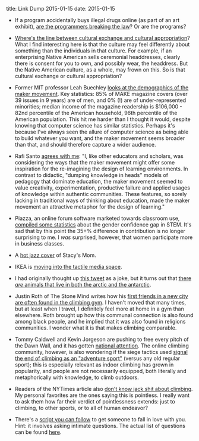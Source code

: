 title: Link Dump 2015-01-15
date: 2015-01-15

* If a program accidentally buys illegal drugs online (as part of an art exhibit), [are the programmers breaking the law](http://fusion.net/story/35883/robots-are-starting-to-break-the-law-and-nobody-knows-what-to-do-about-it/)? Or are the programs?

* [Where's the line between cultural exchange and cultural appropriation](http://everydayfeminism.com/2013/09/cultural-exchange-and-cultural-appropriation/)? What I find interesting here is that the culture may feel differently about something than the individuals in that culture. For example, if an enterprising Native American sells ceremonial headdresses, clearly there is consent for you to own, and possibly wear, the headdress. But the Native American culture, as a whole, may frown on this. So is that cultural exchange or cultural appropriation?

* Former MIT professor Leah Buechley [looks at the demographics of the maker movement](https://vimeo.com/110616469). Key statistics: 85% of MAKE magazine covers (over 39 issues in 9 years) are of men, and 0% (!) are of under-represented minorities; median income of the magazine readership is $106,000 - 82nd percentile of the American household, 96th percentile of the American population. This hit me harder than I thought it would, despite knowing that computer science has similar statistics. Perhaps it's because I've always seen the allure of computer science as being able to build whatever you want, and the maker movement seems broader than that, and should therefore capture a wider audience.

* Rafi Santo [agrees with me](http://empathetics.org/2014/11/09/on-equity-issues-in-the-maker-movement-and-implications-for-making-and-learning/): "I, like other educators and scholars, was considering the ways that the maker movement might offer some inspiration for the re-imagining the design of learning environments. In contrast to didactic, "dumping knowledge in heads" models of pedagogy that dominate education, the maker movement seemed to value creativity, experimentation, productive failure and applied usages of knowledge within authentic communities. These features, so sorely lacking in traditional ways of thinking about education, made the maker movement an attractive metaphor for the design of learning."

* Piazza, an online forum software marketed towards classroom use, [compiled some statistics](http://blog.piazza.com/stem-confidence-gap/) about the gender confidence gap in STEM. It's sad that by this point the 35+% difference in contribution is no longer surprising to me. I *was* surprised, however, that women participate more in business classes.

* A [hot jazz cover](https://www.youtube.com/watch?v=T2kOj-GFN8k) of Stacy's Mom.

* IKEA is [moving into the tactile media space](https://www.youtube.com/watch?v=MOXQo7nURs0).

* I had originally thought up [this tweet](https://twitter.com/justinnhli/status/553278572404944896) as a joke, but it turns out that [there *are* animals that live in both the arctic and the antarctic](http://www.sciencedaily.com/releases/2009/02/090215151619.htm).

* Justin Roth of The Stone Mind writes how his [first friends in a new city are often found in the climbing gym](http://thestonemind.com/2015/01/13/climbing-community/). I haven't moved that many times, but at least when I travel, I definitely feel more at home in a gym than elsewhere. Roth brought up how this communal connection is also found among black people, and he implied that it was also found in religions communities. I wonder what it is that makes climbing comparable.

* Tommy Caldwell and Kevin Jorgeson are pushing to free every pitch of the Dawn Wall, and it has gotten [national attention](http://www.nytimes.com/2015/01/08/sports/on-el-capitan-dawn-wall-in-yosemite-and-beyond-climber-tommy-caldwells-drive-pushes-him-toward-the-impossible.html). The online climbing community, however, is also wondering if the siege tactics used [signal the end of climbing as an "adventure sport"](http://fringesfolly.com/2015/01/05/what-nobody-is-saying-about-the-dawn-wall/) (versus any old regular sport); this is especially relevant as indoor climbing has grown in popularity, and people are not necessarily equipped, both literally and metaphorically with knowledge, to climb outdoors. 

* Readers of the NYTimes article also [don't know jack shit about climbing](http://www.adventure-journal.com/2015/01/ny-times-commenters-explain-why-the-dawn-wall-climb-is-dumb/). My personal favorites are the ones saying this is pointless. I really want to ask them how far their verdict of pointlessness extends: just to climbing, to other sports, or to all of human endeavor?

* There's a [script you can follow](http://www.nytimes.com/2015/01/11/fashion/modern-love-to-fall-in-love-with-anyone-do-this.html) to get someone to fall in love with you. Hint: it involves asking intimate questions. The actual list of questions can be found [here](https://gist.github.com/shmup/3bc1229f24486d746bf3).
